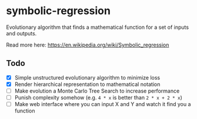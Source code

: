 # symbolic-regression

Evolutionary algorithm that finds a mathematical function for a set of inputs and outputs. 

Read more here: https://en.wikipedia.org/wiki/Symbolic_regression

## Todo

- [x] Simple unstructured evolutionary algorithm to minimize loss
- [x] Render hierarchical representation to mathematical notation
- [ ] Make evolution a Monte Carlo Tree Search to increase performance
- [ ] Punish complexity somehow (e.g. `4 * x` is better than `2 * x + 2 * x`)
- [ ] Make web interface where you can input X and Y and watch it find you a function
